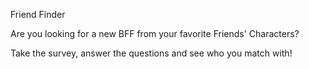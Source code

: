 Friend Finder

Are you looking for a new BFF from your favorite Friends' Characters?

Take the survey, answer the questions and see who you match with!
